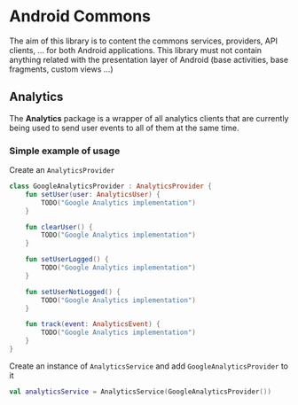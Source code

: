 # Android Commons

The aim of this library is to content the commons services, providers, API clients, ... for both Android applications. This library must not contain anything related with the presentation layer of Android (base activities, base fragments, custom views ...)

## Analytics

The <b>Analytics</b> package is a wrapper of all analytics clients that are currently being used to send user events to all of them at the same time. <br/>

### Simple example of usage

Create an `AnalyticsProvider`

```kotlin
class GoogleAnalyticsProvider : AnalyticsProvider {
    fun setUser(user: AnalyticsUser) {
    	TODO("Google Analytics implementation")
    }

    fun clearUser() {
    	TODO("Google Analytics implementation")
    }

    fun setUserLogged() {
    	TODO("Google Analytics implementation")
    }

    fun setUserNotLogged() {
    	TODO("Google Analytics implementation")
    }

    fun track(event: AnalyticsEvent) {
    	TODO("Google Analytics implementation")
    }
}
```

Create an instance of `AnalyticsService` and add `GoogleAnalyticsProvider` to it

```kotlin
val analyticsService = AnalyticsService(GoogleAnalyticsProvider())
```


